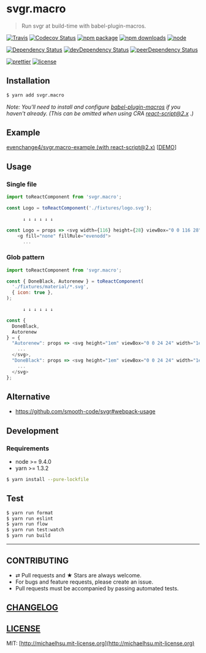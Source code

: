 # svgr.macro

> Run svgr at build-time with babel-plugin-macros.

[![Travis][build-badge]][build]
[![Codecov Status][codecov-badge]][codecov]
[![npm package][npm-badge]][npm]
[![npm downloads][npm-downloads]][npm]
[![node][node]]()

[![Dependency Status][dependency-badge]][dependency]
[![devDependency Status][devdependency-badge]][devdependency]
[![peerDependency Status][peerdependency-badge]][peerdependency]

[![prettier][prettier-badge]][prettier]
[![license][license-badge]][license]

## Installation

```sh
$ yarn add svgr.macro
```

_Note: You'll need to install and configure [babel-plugin-macros](https://github.com/kentcdodds/babel-plugin-macros) if you haven't already. (This can be omitted when using CRA [react-script@2.x](https://github.com/facebookincubator/create-react-app/issues/3815) .)_

## Example

[evenchange4/svgr.macro-example (with react-script@2.x)](https://github.com/evenchange4/svgr.macro-example) [[DEMO](https://svgrmacro.netlify.com/)]

## Usage

### Single file

```js
import toReactComponent from 'svgr.macro';

const Logo = toReactComponent('./fixtures/logo.svg');

      ↓ ↓ ↓ ↓ ↓ ↓

const Logo = props => <svg width={116} height={28} viewBox="0 0 116 28" {...props}>
    <g fill="none" fillRule="evenodd">
      ...
```

### Glob pattern

```js
import toReactComponent from 'svgr.macro';

const { DoneBlack, Autorenew } = toReactComponent(
  './fixtures/material/*.svg',
  { icon: true },
);

      ↓ ↓ ↓ ↓ ↓ ↓

const {
  DoneBlack,
  Autorenew
} = {
  "Autorenew": props => <svg height="1em" viewBox="0 0 24 24" width="1em" {...props}>
    ...
  </svg>,
  "DoneBlack": props => <svg height="1em" viewBox="0 0 24 24" width="1em" {...props}>
    ...
  </svg>
};
```

## Alternative

* https://github.com/smooth-code/svgr#webpack-usage

## Development

### Requirements

* node >= 9.4.0
* yarn >= 1.3.2

```sh
$ yarn install --pure-lockfile
```

## Test

```sh
$ yarn run format
$ yarn run eslint
$ yarn run flow
$ yarn run test:watch
$ yarn run build
```

---

## CONTRIBUTING

* ⇄ Pull requests and ★ Stars are always welcome.
* For bugs and feature requests, please create an issue.
* Pull requests must be accompanied by passing automated tests.

## [CHANGELOG](CHANGELOG.md)

## [LICENSE](LICENSE)

MIT: [http://michaelhsu.mit-license.org](http://michaelhsu.mit-license.org)

[build-badge]: https://img.shields.io/travis/evenchange4/svgr.macro/master.svg?style=flat-square
[build]: https://travis-ci.org/evenchange4/svgr.macro
[npm-badge]: https://img.shields.io/npm/v/svgr.macro.svg?style=flat-square
[npm]: https://www.npmjs.org/package/svgr.macro
[codecov-badge]: https://img.shields.io/codecov/c/github/evenchange4/svgr.macro.svg?style=flat-square
[codecov]: https://codecov.io/github/evenchange4/svgr.macro?branch=master
[node]: https://img.shields.io/node/v/svgr.macro.svg?style=flat-square
[npm-downloads]: https://img.shields.io/npm/dt/svgr.macro.svg?style=flat-square
[license-badge]: https://img.shields.io/npm/l/svgr.macro.svg?style=flat-square
[license]: http://michaelhsu.mit-license.org/
[dependency-badge]: https://david-dm.org/evenchange4/svgr.macro.svg?style=flat-square
[dependency]: https://david-dm.org/evenchange4/svgr.macro
[devdependency-badge]: https://david-dm.org/evenchange4/svgr.macro/dev-status.svg?style=flat-square
[devdependency]: https://david-dm.org/evenchange4/svgr.macro#info=devDependencies
[peerdependency-badge]: https://david-dm.org/evenchange4/svgr.macro/peer-status.svg?style=flat-square
[peerdependency]: https://david-dm.org/evenchange4/svgr.macro#info=peerDependencies
[prettier-badge]: https://img.shields.io/badge/styled_with-prettier-ff69b4.svg?style=flat-square
[prettier]: https://github.com/prettier/prettier
